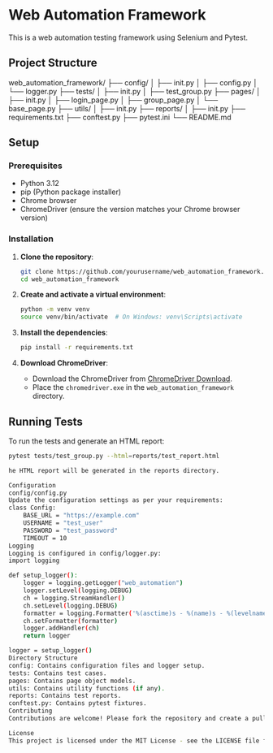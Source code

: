 # Web Automation Framework

This is a web automation testing framework using Selenium and Pytest.

## Project Structure
web_automation_framework/
├── config/
│ ├── init.py
│ ├── config.py
│ └── logger.py
├── tests/
│ ├── init.py
│ ├── test_group.py
├── pages/
│ ├── init.py
│ ├── login_page.py
│ ├── group_page.py
│ └── base_page.py
├── utils/
│ ├── init.py
├── reports/
│ ├── init.py
├── requirements.txt
├── conftest.py
├── pytest.ini
└── README.md

## Setup

### Prerequisites

- Python 3.12
- pip (Python package installer)
- Chrome browser
- ChromeDriver (ensure the version matches your Chrome browser version)

### Installation

1. **Clone the repository**:

    ```sh
    git clone https://github.com/yourusername/web_automation_framework.git
    cd web_automation_framework
    ```

2. **Create and activate a virtual environment**:

    ```sh
    python -m venv venv
    source venv/bin/activate  # On Windows: venv\Scripts\activate
    ```

3. **Install the dependencies**:

    ```sh
    pip install -r requirements.txt
    ```

4. **Download ChromeDriver**:

    - Download the ChromeDriver from [ChromeDriver Download](https://sites.google.com/a/chromium.org/chromedriver/downloads).
    - Place the `chromedriver.exe` in the `web_automation_framework` directory.

## Running Tests

To run the tests and generate an HTML report:

```sh
pytest tests/test_group.py --html=reports/test_report.html

he HTML report will be generated in the reports directory.

Configuration
config/config.py
Update the configuration settings as per your requirements:
class Config:
    BASE_URL = "https://example.com"
    USERNAME = "test_user"
    PASSWORD = "test_password"
    TIMEOUT = 10
Logging
Logging is configured in config/logger.py:
import logging

def setup_logger():
    logger = logging.getLogger("web_automation")
    logger.setLevel(logging.DEBUG)
    ch = logging.StreamHandler()
    ch.setLevel(logging.DEBUG)
    formatter = logging.Formatter('%(asctime)s - %(name)s - %(levelname)s - %(message)s')
    ch.setFormatter(formatter)
    logger.addHandler(ch)
    return logger

logger = setup_logger()
Directory Structure
config: Contains configuration files and logger setup.
tests: Contains test cases.
pages: Contains page object models.
utils: Contains utility functions (if any).
reports: Contains test reports.
conftest.py: Contains pytest fixtures.
Contributing
Contributions are welcome! Please fork the repository and create a pull request.

License
This project is licensed under the MIT License - see the LICENSE file for details.


